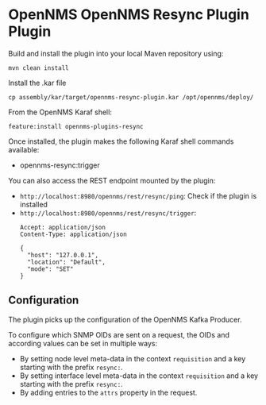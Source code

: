 # OpenNMS OpenNMS Resync Plugin Plugin

Build and install the plugin into your local Maven repository using:

```
mvn clean install
```

Install the .kar file
```
cp assembly/kar/target/opennms-resync-plugin.kar /opt/opennms/deploy/
```

From the OpenNMS Karaf shell:
```
feature:install opennms-plugins-resync
```


Once installed, the plugin makes the following Karaf shell commands available:
* opennms-resync:trigger

You can also access the REST endpoint mounted by the plugin:
* `http://localhost:8980/opennms/rest/resync/ping`: Check if the plugin is installed
* `http://localhost:8980/opennms/rest/resync/trigger`:
  ```http request
  Accept: application/json
  Content-Type: application/json
  
  {
    "host": "127.0.0.1",
    "location": "Default",
    "mode": "SET"
  }
  ```

## Configuration
The plugin picks up the configuration of the OpenNMS Kafka Producer.

To configure which SNMP OIDs are sent on a request, the OIDs and according values can be set in multiple ways:
- By setting node level meta-data in the context `requisition` and a key starting with the prefix `resync:`. 
- By setting interface level meta-data in the context `requisition` and a key starting with the prefix `resync:`.
- By adding entries to the `attrs` property in the request.


